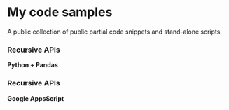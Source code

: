 # My code samples
A public collection of public partial code snippets and stand-alone scripts.

### Recursive APIs
**Python + Pandas**

### Recursive APIs
**Google AppsScript**
